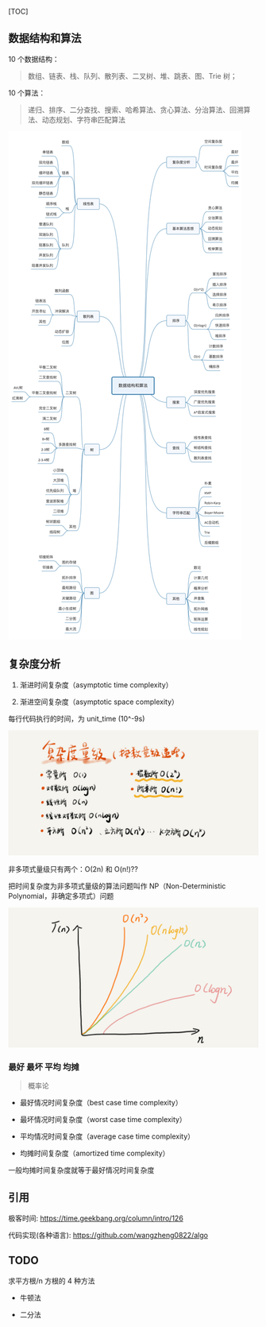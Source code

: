 [TOC]

## 数据结构和算法

10 个数据结构：

>  数组、链表、栈、队列、散列表、二叉树、堆、跳表、图、Trie 树；

10 个算法：

> 递归、排序、二分查找、搜索、哈希算法、贪心算法、分治算法、回溯算法、动态规划、字符串匹配算法

![1](./img/1.jpg)

## 复杂度分析

1. 渐进时间复杂度（asymptotic time complexity）

2. 渐进空间复杂度（asymptotic space complexity）



每行代码执行的时间，为 unit_time (10^-9s)

![2](./img/2.jpg)

非多项式量级只有两个：O(2n) 和 O(n!)??

把时间复杂度为非多项式量级的算法问题叫作 NP（Non-Deterministic Polynomial，非确定多项式）问题

![3](./img/3.jpg)

### 最好 最坏 平均 均摊

> 概率论

- 最好情况时间复杂度（best case time complexity）

- 最坏情况时间复杂度（worst case time complexity）

- 平均情况时间复杂度（average case time complexity）

- 均摊时间复杂度（amortized time complexity）

一般均摊时间复杂度就等于最好情况时间复杂度





## 引用

极客时间: <https://time.geekbang.org/column/intro/126>

代码实现(各种语言): <https://github.com/wangzheng0822/algo>



## TODO

求平方根/n 方根的 4 种方法

- 牛顿法

- 二分法
